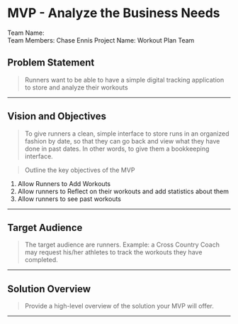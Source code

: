 # MVP \- Analyze the Business Needs

Team Name:  
Team Members:  Chase Ennis
Project Name: Workout Plan Team

## Problem Statement

> Runners want to be able to have a simple digital tracking application to store and analyze their workouts      	

*** 

## Vision and Objectives

> To give runners a clean, simple interface to store runs in an organized fashion by date, so that they can go back and view what they have done in past dates. In other words, to give them a bookkeeping interface.

> Outline the key objectives of the MVP
1. Allow Runners to Add Workouts
2. Allow runners to Reflect on their workouts and add statistics about them
3. Allow runners to see past workouts

*** 

## Target Audience

> The target audience are runners. Example: a Cross Country Coach may request his/her athletes to track the workouts they have completed.

***

## Solution Overview

> Provide a high-level overview of the solution your MVP will offer.

***
